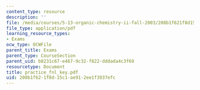 ```yaml
---
content_type: resource
description: ''
file: /media/courses/5-13-organic-chemistry-ii-fall-2003/208b1f621f8d15c1ae912ee1f3937efc_practice_fnl_key.pdf
file_type: application/pdf
learning_resource_types:
- Exams
ocw_type: OCWFile
parent_title: Exams
parent_type: CourseSection
parent_uid: b8231c67-e467-9c32-f822-dddada4c3f69
resourcetype: Document
title: practice_fnl_key.pdf
uid: 208b1f62-1f8d-15c1-ae91-2ee1f3937efc
---
```

